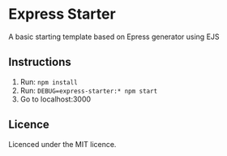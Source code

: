 # Express Starter

A basic starting template based on Epress generator using EJS

## Instructions

1. Run: `npm install`
2. Run: `DEBUG=express-starter:* npm start`
3. Go to localhost:3000

## Licence

Licenced under the MIT licence. 